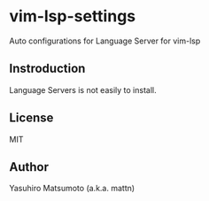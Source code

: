# vim-lsp-settings

Auto configurations for Language Server for vim-lsp

## Instroduction

Language Servers is not easily to install.

## License

MIT

## Author

Yasuhiro Matsumoto (a.k.a. mattn)
